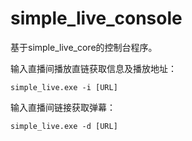 # simple_live_console

基于simple_live_core的控制台程序。

输入直播间播放直链获取信息及播放地址：

```
simple_live.exe -i [URL]
```

输入直播间链接获取弹幕：

```
simple_live.exe -d [URL]
```